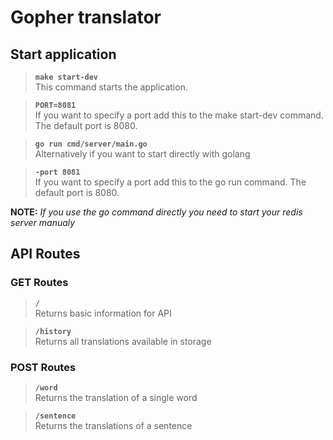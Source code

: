 # Gopher translator

## Start application

> **`make start-dev`**<br>
> This command starts the application.<br>

> **`PORT=8081`**<br>
> If you want to specify a port add this to the make start-dev command. The default port is 8080.

> **`go run cmd/server/main.go`**<br>
> Alternatively if you want to start directly with golang

> **`-port 8081`**<br>
> If you want to specify a port add this to the go run command. The default port is 8080.

**NOTE:** *If you use the go command directly you need to start your redis server manualy*

## API Routes

### GET Routes
> **`/`**<br>
> Returns basic information for API

> **`/history`**<br>
> Returns all translations available in storage

### POST Routes
> **`/word`**<br>
> Returns the translation of a single word

> **`/sentence`**<br>
> Returns the translations of a sentence